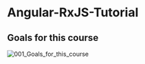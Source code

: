 # Angular-RxJS-Tutorial

## Goals for this course
![001_Goals_for_this_course](https://user-images.githubusercontent.com/30646609/61514197-1d11f380-aa1d-11e9-8df6-fbc978cf66ab.JPG)


